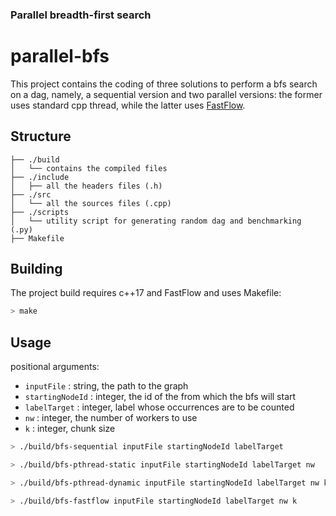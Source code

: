 ### Parallel breadth-first search
# parallel-bfs
This project contains the coding of three solutions to perform a bfs search on a dag, namely, a sequential version and two parallel versions: the former uses standard cpp thread, while the latter uses [FastFlow](https://github.com/fastflow/fastflow).

## Structure
```
├── ./build
│   └── contains the compiled files
├── ./include
│   ├── all the headers files (.h)
├── ./src
│   └── all the sources files (.cpp)
├── ./scripts
│   └── utility script for generating random dag and benchmarking (.py)
├── Makefile
```
## Building

The project build requires c++17 and FastFlow and uses Makefile:

``` bash
> make
```

## Usage
positional arguments:
- `inputFile` : string, the path to the graph
- `startingNodeId` : integer, the id of the from which the bfs will start
- `labelTarget` : integer, label whose occurrences are to be counted
- `nw` : integer, the number of workers to use
- `k` : integer, chunk size

``` bash
> ./build/bfs-sequential inputFile startingNodeId labelTarget
```
``` bash
> ./build/bfs-pthread-static inputFile startingNodeId labelTarget nw
```
``` bash
> ./build/bfs-pthread-dynamic inputFile startingNodeId labelTarget nw k
```
``` bash
> ./build/bfs-fastflow inputFile startingNodeId labelTarget nw k
```